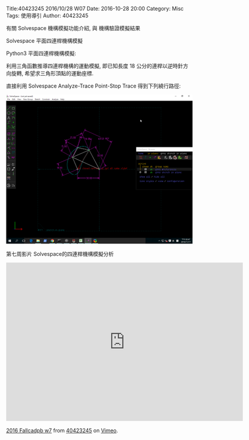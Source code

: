 Title:40423245 2016/10/28 W07
Date: 2016-10-28 20:00
Category: Misc
Tags: 使用導引
Author: 40423245

有關 Solvespace 機構模擬功能介紹, 與 機構驗證模擬結果

 Solvespace 平面四連桿機構模擬

Python3 平面四連桿機構模擬:

利用三角函數推導四連桿機構的運動模擬, 即已知長度 18 公分的連桿以逆時針方向旋轉, 希望求三角形頂點的運動座標.

直接利用 Solvespace Analyze-Trace Point-Stop Trace 得到下列繞行路徑:

<img src="./../data/W10/cadpa_w10_4bar.png" width="800" />

第七周影片 Solvespace的四連桿機構模擬分析
<iframe src="https://player.vimeo.com/video/195089514" width="640" height="428" frameborder="0" webkitallowfullscreen mozallowfullscreen allowfullscreen></iframe>
<p><a href="https://vimeo.com/195089514">2016 Fallcadpb w7</a> from <a href="https://vimeo.com/user47996237">40423245</a> on <a href="https://vimeo.com">Vimeo</a>.</p>

